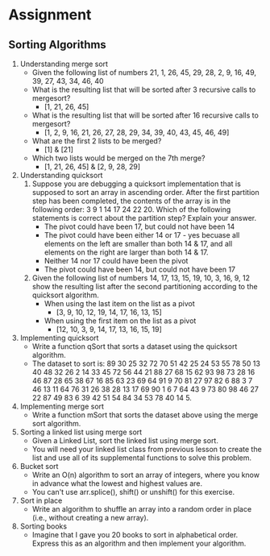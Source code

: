 # Assignment 
## Sorting Algorithms

1. Understanding merge sort
    - Given the following list of numbers 21, 1, 26, 45, 29, 28, 2, 9, 16, 49, 39, 27, 43, 34, 46, 40
    - What is the resulting list that will be sorted after 3 recursive calls to mergesort?
        - [1, 21, 26, 45]
    - What is the resulting list that will be sorted after 16 recursive calls to mergesort?
        - [1, 2, 9, 16, 21, 26, 27, 28, 29, 34, 39, 40, 43, 45, 46, 49]
    - What are the first 2 lists to be merged?
        - [1] & [21]
    - Which two lists would be merged on the 7th merge?
        - [1, 21, 26, 45] & [2, 9, 28, 29]
2. Understanding quicksort
    1. Suppose you are debugging a quicksort implementation that is supposed to sort an array in ascending order. After the first partition step has been completed, the contents of the array is in the following order: 3 9 1 14 17 24 22 20. Which of the following statements is correct about the partition step? Explain your answer.
        - The pivot could have been 17, but could not have been 14
        - The pivot could have been either 14 or 17 - yes becuase all elements on the left are smaller than both 14 & 17, and all elements on the right are larger than both 14 & 17.
        - Neither 14 nor 17 could have been the pivot
        - The pivot could have been 14, but could not have been 17
    2. Given the following list of numbers 14, 17, 13, 15, 19, 10, 3, 16, 9, 12 show the resulting list after the second partitioning according to the quicksort algorithm.
        - When using the last item on the list as a pivot
            - [3, 9, 10, 12, 19, 14, 17, 16, 13, 15]
        - When using the first item on the list as a pivot
            - [12, 10, 3, 9, 14, 17, 13, 16, 15, 19]
3. Implementing quicksort
    - Write a function qSort that sorts a dataset using the quicksort algorithm. 
    - The dataset to sort is: 89 30 25 32 72 70 51 42 25 24 53 55 78 50 13 40 48 32 26 2 14 33 45 72 56 44 21 88 27 68 15 62 93 98 73 28 16 46 87 28 65 38 67 16 85 63 23 69 64 91 9 70 81 27 97 82 6 88 3 7 46 13 11 64 76 31 26 38 28 13 17 69 90 1 6 7 64 43 9 73 80 98 46 27 22 87 49 83 6 39 42 51 54 84 34 53 78 40 14 5.
4. Implementing merge sort
    - Write a function mSort that sorts the dataset above using the merge sort algorithm.
5. Sorting a linked list using merge sort
    - Given a Linked List, sort the linked list using merge sort. 
    - You will need your linked list class from previous lesson to create the list and use all of its supplemental functions to solve this problem.
6. Bucket sort
    - Write an O(n) algorithm to sort an array of integers, where you know in advance what the lowest and highest values are. 
    - You can't use arr.splice(), shift() or unshift() for this exercise.
7. Sort in place 
    - Write an algorithm to shuffle an array into a random order in place (i.e., without creating a new array).
8. Sorting books
    - Imagine that I gave you 20 books to sort in alphabetical order. Express this as an algorithm and then implement your algorithm.
